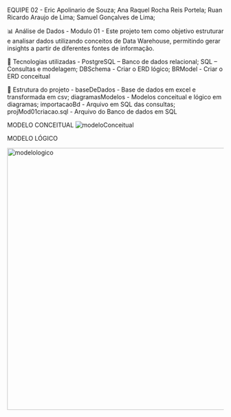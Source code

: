 EQUIPE 02 - 
Eric Apolinario de Souza;
Ana Raquel Rocha Reis Portela;
Ruan Ricardo Araujo de Lima;
Samuel Gonçalves de Lima;

📊 Análise de Dados - Modulo 01 - 
Este projeto tem como objetivo estruturar e analisar dados utilizando conceitos de Data Warehouse, permitindo gerar insights a partir de diferentes fontes de informação.

🚀 Tecnologias utilizadas - 
PostgreSQL – Banco de dados relacional;
SQL – Consultas e modelagem;
DBSchema - Criar o ERD lógico;
BRModel - Criar o ERD conceitual

📂 Estrutura do projeto - 
baseDeDados - Base de dados em excel e transformada em csv;
diagramasModelos - Modelos conceitual e lógico em diagramas;
importacaoBd - Arquivo em SQL das consultas;
projMod01criacao.sql - Arquivo do Banco de dados em SQL

MODELO CONCEITUAL
![modeloConceitual](https://github.com/user-attachments/assets/fbdb22ad-c33d-422f-91c4-ed362afaa8dc)

MODELO LÓGICO

<img width="551" height="608" alt="modelologico" src="https://github.com/user-attachments/assets/27a2ed61-eede-4dce-af18-9d468d54c49a" />


